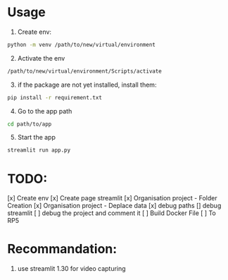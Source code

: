 # Usage
1. Create env:
```sh
python -m venv /path/to/new/virtual/environment
```
2. Activate the env 
```sh
/path/to/new/virtual/environment/Scripts/activate
```
3. if the package are not yet installed, install them:
```sh
pip install -r requirement.txt
```
4. Go to the app path
```sh
cd path/to/app
```
5. Start the app
```sh
streamlit run app.py
```

# TODO:
[x] Create env
[x] Create page streamlit 
[x] Organisation project - Folder Creation
[x] Organisation project - Deplace data
[x] debug paths
[] debug streamlit
[ ] debug the project and comment it
[ ] Build Docker File
[ ] To RP5

# Recommandation:
1. use streamlit 1.30 for video capturing 
